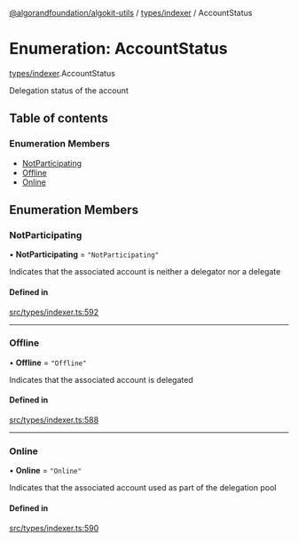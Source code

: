 [@algorandfoundation/algokit-utils](../README.md) / [types/indexer](../modules/types_indexer.md) / AccountStatus

# Enumeration: AccountStatus

[types/indexer](../modules/types_indexer.md).AccountStatus

Delegation status of the account

## Table of contents

### Enumeration Members

- [NotParticipating](types_indexer.AccountStatus.md#notparticipating)
- [Offline](types_indexer.AccountStatus.md#offline)
- [Online](types_indexer.AccountStatus.md#online)

## Enumeration Members

### NotParticipating

• **NotParticipating** = ``"NotParticipating"``

Indicates that the associated account is neither a delegator nor a delegate

#### Defined in

[src/types/indexer.ts:592](https://github.com/algorandfoundation/algokit-utils-ts/blob/main/src/types/indexer.ts#L592)

___

### Offline

• **Offline** = ``"Offline"``

Indicates that the associated account is delegated

#### Defined in

[src/types/indexer.ts:588](https://github.com/algorandfoundation/algokit-utils-ts/blob/main/src/types/indexer.ts#L588)

___

### Online

• **Online** = ``"Online"``

Indicates that the associated account used as part of the delegation pool

#### Defined in

[src/types/indexer.ts:590](https://github.com/algorandfoundation/algokit-utils-ts/blob/main/src/types/indexer.ts#L590)
